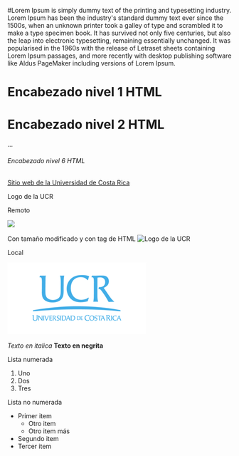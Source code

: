 #Lorem Ipsum is simply dummy text of the printing and typesetting industry. Lorem Ipsum has been the industry's standard dummy text ever since the 1500s, when an unknown printer took a galley of type and scrambled it to make a type specimen book. It has survived not only five centuries, but also the leap into electronic typesetting, remaining essentially unchanged. It was popularised in the 1960s with the release of Letraset sheets containing Lorem Ipsum passages, and more recently with desktop publishing software like Aldus PageMaker including versions of Lorem Ipsum.

<h1> Encabezado nivel 1 HTML</h1>
<h1> Encabezado nivel 2 HTML</h2>
...

<h6> Encabezado nivel 6 HTML</h6>

[Sitio web de la Universidad de Costa Rica](https://www.ucr.ac.cr/)

Logo de la UCR

Remoto

![](https://odi.ucr.ac.cr/plantillas/ucr_4/imagenes/firma-ucr-ico.png)

Con tamaño modificado y con tag de HTML
<img src="https://odi.ucr.ac.cr/plantillas/ucr_4/imagenes/firma-ucr-ico.png" alt="Logo de la UCR" width="624" height="322">


Local

![](firma-ucr-ico.png)

*Texto en italica*
**Texto en negrita**

Lista numerada

1. Uno
2. Dos
3. Tres

Lista no numerada

- Primer item
    - Otro item
    - Otro item más
- Segundo item
- Tercer item
